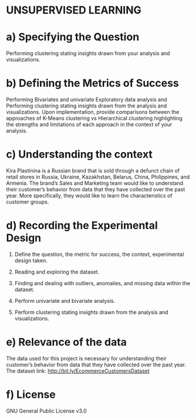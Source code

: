 # UNSUPERVISED LEARNING

# a) Specifying the Question

Performing clustering stating insights drawn from your analysis and visualizations.

# b) Defining the Metrics of Success

Performing Bivariates and univariate Exploratory data analysis and Performing clustering stating insights drawn from the analysis and visualizations. Upon implementation, provide comparisons between the approaches of K-Means clustering vs Hierarchical clustering highlighting the strengths and limitations of each approach in the context of your analysis.

# c) Understanding the context

Kira Plastinina is a Russian brand that is sold through a defunct chain of retail stores in Russia, Ukraine, Kazakhstan, Belarus, China, Philippines, and Armenia. The brand’s Sales and Marketing team would like to understand their customer’s behavior from data that they have collected over the past year. More specifically, they would like to learn the characteristics of customer groups.

# d) Recording the Experimental Design

1. Define the question, the metric for success, the context, experimental design taken.

2. Reading and exploring the dataset.
 
3. Finding  and dealing with outliers, anomalies, and missing data within the dataset.
 
4. Perform univariate and bivariate analysis.

5. Perform clustering stating insights drawn from the analysis and visualizations.

# e) Relevance of the data

The data used for this project is necessary for understanding their customer’s behavior from data that they have collected over the past year.
The dataset link: http://bit.ly/EcommerceCustomersDataset

# f) License

GNU General Public License v3.0
